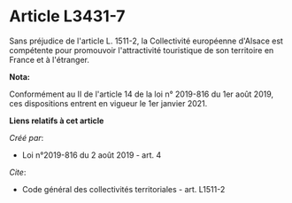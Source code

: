 # Article L3431-7

Sans préjudice de l'article L. 1511-2, la Collectivité européenne d'Alsace est compétente pour promouvoir l'attractivité
touristique de son territoire en France et à l'étranger.

**Nota:**

Conformément au II de l'article 14 de la loi n° 2019-816 du 1er août 2019, ces dispositions entrent en vigueur le 1er janvier
2021.

**Liens relatifs à cet article**

_Créé par_:

  - Loi n°2019-816 du 2 août 2019 - art. 4

_Cite_:

  - Code général des collectivités territoriales - art. L1511-2

